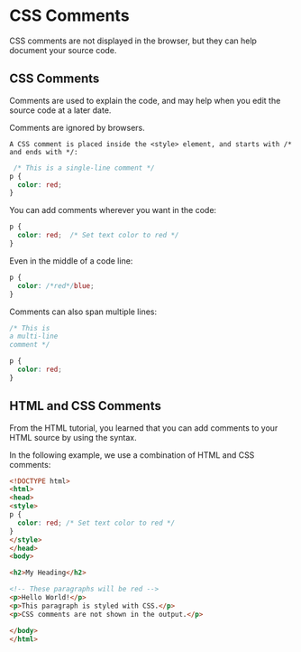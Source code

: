 # CSS Comments

CSS comments are not displayed in the browser, but they can help document your source code.

## CSS Comments
Comments are used to explain the code, and may help when you edit the source code at a later date.

Comments are ignored by browsers.
```
A CSS comment is placed inside the <style> element, and starts with /* and ends with */:
```

```css
 /* This is a single-line comment */
p {
  color: red;
} 
```

You can add comments wherever you want in the code:
```css
p {
  color: red;  /* Set text color to red */
}
```

Even in the middle of a code line:
```css
p {
  color: /*red*/blue; 
}
```

Comments can also span multiple lines: 
```css
/* This is
a multi-line
comment */

p {
  color: red;
}
```

## HTML and CSS Comments
From the HTML tutorial, you learned that you can add comments to your HTML source by using the <!--...--> syntax.

In the following example, we use a combination of HTML and CSS comments:

```html
<!DOCTYPE html>
<html>
<head>
<style>
p {
  color: red; /* Set text color to red */
}
</style>
</head>
<body>

<h2>My Heading</h2>

<!-- These paragraphs will be red -->
<p>Hello World!</p>
<p>This paragraph is styled with CSS.</p>
<p>CSS comments are not shown in the output.</p>

</body>
</html>
```

